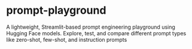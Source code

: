 # prompt-playground
A lightweight, Streamlit-based prompt engineering playground using Hugging Face models. Explore, test, and compare different prompt types like zero-shot, few-shot, and instruction prompts 
